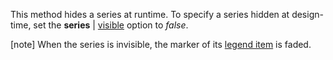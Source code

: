 This method hides a series at runtime. To specify a series hidden at design-time, set the **series** | [visible](/Documentation/ApiReference/Data_Visualization_Widgets/dxPieChart/Configuration/commonSeriesSettings/#visible) option to *false*.

[note] When the series is invisible, the marker of its [legend item](/concepts/05%20Widgets/Chart/10%20Visual%20Elements/120%20Legend.md '/Documentation/Guide/Widgets/Chart/Visual_Elements/#Legend') is faded.